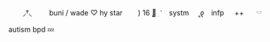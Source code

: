 ⠀
 ⠀ ◞†◟ ⠀⠀⠀buni / wade  ♡  hy star⠀⠀⠀)
      16  ̨💟  ִ   ་ ⠀systm 
⠀ ˳𐑞 ⠀infp⠀⠀++⠀ ⠀𓎠  autism   bpd 💤
